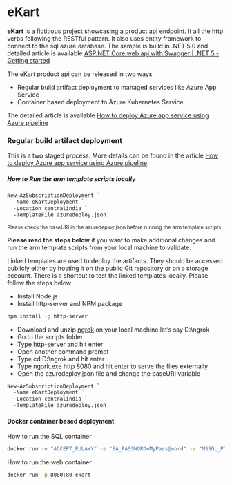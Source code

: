 # eKart

**eKart** is a fictitious project showcasing a product api endpoint. It all the http verbs following the RESTful pattern. It also uses entity framework to connect to the sql azure database. The sample is build in .NET 5.0 and detailed article is available [ASP.NET Core web api with Swagger | .NET 5 - Getting started](http://dotnetartisan.in/getting-started-aspnet-core-web-api/)

The eKart product api can be released in two ways

- Regular build artifact deployment to managed services like Azure App Service
- Container based deployment to Azure Kubernetes Service

The detailed article is available [How to deploy Azure app service using Azure pipeline](http://dotnetartisan.in/deploy-azure-app-service-azure-pipeline/)

### Regular build artifact deployment

This is a two staged process. More details can be found in the article [How to deploy Azure app service using Azure pipeline](http://dotnetartisan.in/deploy-azure-app-service-azure-pipeline/)

##### How to Run the arm template scripts locally

```ps
New-AzSubscriptionDeployment `
  -Name eKartDeployment `
  -Location centralindia `
  -TemplateFile azuredeploy.json
```
<sup>Please check the baseURI in the azuredeploy.json before running the arm template scripts</sup>

**Please read the steps below** if you want to make additional changes and run the arm template scripts from your local machine to validate. 

Linked templates are used to deploy the artifacts. They should be accessed publicly either by hosting it on the public Git repository or on a storage account. There is a shortcut to test the linked templates locally. Please follow the steps below

 - Install Node.js
 - Install http-server and NPM package

```bash
npm install -g http-server
```

 - Download and unzip [ngrok](https://ngrok.com/) on your local machine let’s say D:\ngrok
 - Go to the scripts folder
 - Type http-server and hit enter
 - Open another command prompt
 - Type cd D:\ngrok and hit enter
 - Type ngork.exe http 8080 and hit enter to serve the files externally
 - Open the azuredeploy.json file and change the baseURI variable


```ps
New-AzSubscriptionDeployment `
  -Name eKartDeployment `
  -Location centralindia `
  -TemplateFile azuredeploy.json
```

#### Docker container based deployment
How to run the SQL container

```bash
docker run -e "ACCEPT_EULA=Y" -e "SA_PASSWORD=MyPass@word" -e "MSSQL_PID=Express" -p 1439:1433 -d --name=sql microsoft/mssql-server-linux:latest
```

How to run the web container

```bash
docker run -p 8080:80 ekart
```
